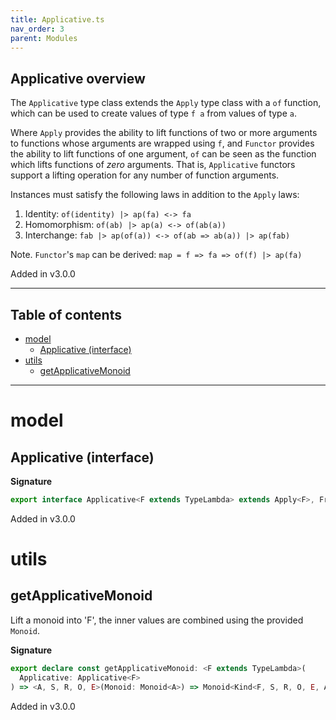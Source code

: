 ```yaml
---
title: Applicative.ts
nav_order: 3
parent: Modules
---
```


## Applicative overview

The `Applicative` type class extends the `Apply` type class with a `of` function, which can be used to create values
of type `f a` from values of type `a`.

Where `Apply` provides the ability to lift functions of two or more arguments to functions whose arguments are
wrapped using `f`, and `Functor` provides the ability to lift functions of one argument, `of` can be seen as the
function which lifts functions of _zero_ arguments. That is, `Applicative` functors support a lifting operation for
any number of function arguments.

Instances must satisfy the following laws in addition to the `Apply` laws:

1. Identity: `of(identity) |> ap(fa) <-> fa`
2. Homomorphism: `of(ab) |> ap(a) <-> of(ab(a))`
3. Interchange: `fab |> ap(of(a)) <-> of(ab => ab(a)) |> ap(fab)`

Note. `Functor`'s `map` can be derived: `map = f => fa => of(f) |> ap(fa)`

Added in v3.0.0

---

<h2 class="text-delta">Table of contents</h2>

- [model](#model)
  - [Applicative (interface)](#applicative-interface)
- [utils](#utils)
  - [getApplicativeMonoid](#getapplicativemonoid)

---

# model

## Applicative (interface)

**Signature**

```ts
export interface Applicative<F extends TypeLambda> extends Apply<F>, FromIdentity<F> {}
```

Added in v3.0.0

# utils

## getApplicativeMonoid

Lift a monoid into 'F', the inner values are combined using the provided `Monoid`.

**Signature**

```ts
export declare const getApplicativeMonoid: <F extends TypeLambda>(
  Applicative: Applicative<F>
) => <A, S, R, O, E>(Monoid: Monoid<A>) => Monoid<Kind<F, S, R, O, E, A>>
```

Added in v3.0.0
